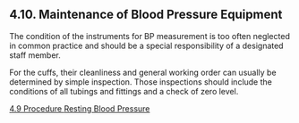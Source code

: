 ## 4.10. Maintenance of Blood Pressure Equipment

The condition of the instruments for BP measurement is too often neglected in common practice and should be a special responsibility of a designated staff member.

For the cuffs, their cleanliness and general working order can usually be determined by simple inspection. Those inspections should include the conditions of all tubings and fittings and a check of zero level.


<div class="center">
<div class="btn-group">
  <a href=":pages_path:/manuals/resting-blood-pressure/4-09-procedure.md" class="btn btn-default">
    <span class="glyphicon glyphicon-chevron-left"></span>
    4.9 Procedure
  </a>

  <a href=":pages_path:/manuals/resting-blood-pressure" class="btn btn-default">
    <span class="glyphicon glyphicon-chevron-up"></span>
    Resting Blood Pressure
  </a>
  </a>
</div>
</div>
